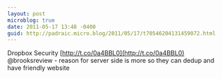 ```yaml
---
layout: post
microblog: true
date: 2011-05-17 13:48 -0400
guid: http://padraic.micro.blog/2011/05/17/t70546204131459072.html
---
```

Dropbox Security  [http://t.co/0a4BBL0](http://t.co/0a4BBL0) @brooksreview - reason for server side is more so they can dedup and have friendly website
